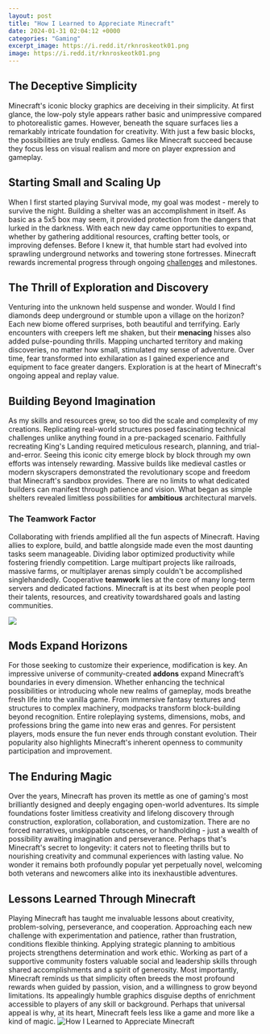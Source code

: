 ```yaml
---
layout: post
title: "How I Learned to Appreciate Minecraft"
date: 2024-01-31 02:04:12 +0000
categories: "Gaming"
excerpt_image: https://i.redd.it/rknroskeotk01.png
image: https://i.redd.it/rknroskeotk01.png
---
```


## The Deceptive Simplicity 
Minecraft's iconic blocky graphics are deceiving in their simplicity. At first glance, the low-poly style appears rather basic and unimpressive compared to photorealistic games. However, beneath the square surfaces lies a remarkably intricate foundation for creativity. With just a few basic blocks, the possibilities are truly endless. Games like Minecraft succeed because they focus less on visual realism and more on player expression and gameplay.
## Starting Small and Scaling Up
When I first started playing Survival mode, my goal was modest - merely to survive the night. Building a shelter was an accomplishment in itself. As basic as a 5x5 box may seem, it provided protection from the dangers that lurked in the darkness. With each new day came opportunities to expand, whether by gathering additional resources, crafting better tools, or improving defenses. Before I knew it, that humble start had evolved into sprawling underground networks and towering stone fortresses. Minecraft rewards incremental progress through ongoing [challenges](https://store.fi.io.vn/funny-xmas-this-is-my-christmas-pajama-heartbeat-video-game-98/men&) and milestones.
## The Thrill of Exploration and Discovery 
Venturing into the unknown held suspense and wonder. Would I find diamonds deep underground or stumble upon a village on the horizon? Each new biome offered surprises, both beautiful and terrifying. Early encounters with creepers left me shaken, but their **menacing** hisses also added pulse-pounding thrills. Mapping uncharted territory and making discoveries, no matter how small, stimulated my sense of adventure. Over time, fear transformed into exhilaration as I gained experience and equipment to face greater dangers. Exploration is at the heart of Minecraft's ongoing appeal and replay value.
## Building Beyond Imagination
As my skills and resources grew, so too did the scale and complexity of my creations. Replicating real-world structures posed fascinating technical challenges unlike anything found in a pre-packaged scenario. Faithfully recreating King's Landing required meticulous research, planning, and trial-and-error. Seeing this iconic city emerge block by block through my own efforts was intensely rewarding. Massive builds like medieval castles or modern skyscrapers demonstrated the revolutionary scope and freedom that Minecraft's sandbox provides. There are no limits to what dedicated builders can manifest through patience and vision. What began as simple shelters revealed limitless possibilities for **ambitious** architectural marvels. 
### The Teamwork Factor
Collaborating with friends amplified all the fun aspects of Minecraft. Having allies to explore, build, and battle alongside made even the most daunting tasks seem manageable. Dividing labor optimized productivity while fostering friendly competition. Large multipart projects like railroads, massive farms, or multiplayer arenas simply couldn't be accomplished singlehandedly. Cooperative **teamwork** lies at the core of many long-term servers and dedicated factions. Minecraft is at its best when people pool their talents, resources, and creativity towardshared goals and lasting communities.

![](https://i.ytimg.com/vi/1ymuOyRhkpA/hqdefault.jpg)
## Mods Expand Horizons  
For those seeking to customize their experience, modification is key. An impressive universe of community-created **addons** expand Minecraft’s boundaries in every dimension. Whether enhancing the technical possibilities or introducing whole new realms of gameplay, mods breathe fresh life into the vanilla game. From immersive fantasy textures and structures to complex machinery, modpacks transform block-building beyond recognition. Entire roleplaying systems, dimensions, mobs, and professions bring the game into new eras and genres. For persistent players, mods ensure the fun never ends through constant evolution. Their popularity also highlights Minecraft's inherent openness to community participation and improvement.
## The Enduring Magic 
Over the years, Minecraft has proven its mettle as one of gaming's most brilliantly designed and deeply engaging open-world adventures. Its simple foundations foster limitless creativity and lifelong discovery through construction, exploration, collaboration, and customization. There are no forced narratives, unskippable cutscenes, or handholding - just a wealth of possibility awaiting imagination and perseverance. Perhaps that's Minecraft's secret to longevity: it caters not to fleeting thrills but to nourishing creativity and communal experiences with lasting value. No wonder it remains both profoundly popular yet perpetually novel, welcoming both veterans and newcomers alike into its inexhaustible adventures.
## Lessons Learned Through Minecraft
Playing Minecraft has taught me invaluable lessons about creativity, problem-solving, perseverance, and cooperation. Approaching each new challenge with experimentation and patience, rather than frustration, conditions flexible thinking. Applying strategic planning to ambitious projects strengthens determination and work ethic. Working as part of a supportive community fosters valuable social and leadership skills through shared accomplishments and a spirit of generosity. Most importantly, Minecraft reminds us that simplicity often breeds the most profound rewards when guided by passion, vision, and a willingness to grow beyond limitations. Its appealingly humble graphics disguise depths of enrichment accessible to players of any skill or background. Perhaps that universal appeal is why, at its heart, Minecraft feels less like a game and more like a kind of magic.
![How I Learned to Appreciate Minecraft](https://i.redd.it/rknroskeotk01.png)